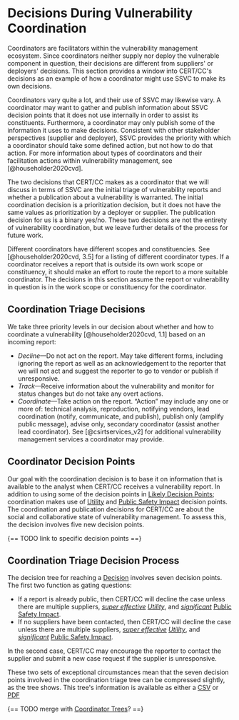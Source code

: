 
# Decisions During Vulnerability Coordination

Coordinators are facilitators within the vulnerability management ecosystem.
Since coordinators neither supply nor deploy the vulnerable component in question, their decisions are different from suppliers' or deployers' decisions.
This section provides a window into CERT/CC's decisions as an example of how a coordinator might use SSVC to make its own decisions.

Coordinators vary quite a lot, and their use of SSVC may likewise vary.
A coordinator may want to gather and publish information about SSVC decision points that it does not use internally in order to assist its constituents.
Furthermore, a coordinator may only publish some of the information it uses to make decisions.
Consistent with other stakeholder perspectives (supplier and deployer), SSVC provides the priority with which a coordinator should take some defined action, but not how to do that action.
For more information about types of coordinators and their facilitation actions within vulnerability management, see [@householder2020cvd].

The two decisions that CERT/CC makes as a coordinator that we will discuss in terms of SSVC are the initial triage of vulnerability reports and whether a publication about a vulnerability is warranted.
The initial coordination decision is a prioritization decision, but it does not have the same values as prioritization by a deployer or supplier.
The publication decision for us is a binary yes/no.
These two decisions are not the entirety of vulnerability coordination, but we leave further details of the process for future work.

Different coordinators have different scopes and constituencies.
See [@householder2020cvd, 3.5] for a listing of different coordinator types.
If a coordinator receives a report that is outside its own work scope or constituency, it should make an effort to route the report to a more suitable coordinator.
The decisions in this section assume the report or vulnerability in question is in the work scope or constituency for the coordinator.



## Coordination Triage Decisions

We take three priority levels in our decision about whether and how to coordinate a vulnerability [@householder2020cvd, 1.1] based on an incoming report:

 - *Decline*—Do not act on the report. May take different forms, including ignoring the report as well as an acknowledgement to the reporter that we will not act and suggest the reporter to go to vendor or publish if unresponsive.
 - *Track*—Receive information about the vulnerability and monitor for status changes but do not take any overt actions.
 - *Coordinate*—Take action on the report. “Action” may include any one or more of: technical analysis, reproduction, notifying vendors, lead coordination (notify, communicate, and publish), publish only (amplify public message), advise only, secondary coordinator (assist another lead coordinator). See [@csirtservices_v2] for additional vulnerability management services a coordinator may provide.


## Coordinator Decision Points

Our goal with the coordination decision is to base it on information that is available to the analyst when CERT/CC receives a vulnerability report.
In addition to using some of the decision points in [Likely Decision Points](#likely-decision-points-and-relevant-data); coordination makes use of [Utility](#utility) and [Public Safety Impact](#public-safety-impact) decision points.
The coordination and publication decisions for CERT/CC are about the social and collaborative state of vulnerability management.
To assess this, the decision involves five new decision points.

{== TODO link to specific decision points ==}

## Coordination Triage Decision Process

The decision tree for reaching a [Decision](#coordination-triage-decisions) involves seven decision points.
The first two function as gating questions:
 - If a report is already public, then CERT/CC will decline the case unless there are multiple suppliers, [*super effective*](#utility) [*Utility*](#utility), and [*significant*](#public-safety-impact) [Public Safety Impact](#public-safety-impact).
 - If no suppliers have been contacted, then CERT/CC will decline the case unless there are multiple suppliers, [*super effective*](#utility) [*Utility*](#utility), and [*significant*](#public-safety-impact) [Public Safety Impact](#public-safety-impact).

In the second case, CERT/CC may encourage the reporter to contact the supplier and submit a new case request if the supplier is unresponsive.

These two sets of exceptional circumstances mean that the seven decision points involved in the coordination triage tree can be compressed slightly, as the tree shows.
This tree's information is available as either a [CSV](https://github.com/CERTCC/SSVC/blob/main/data/ssvc_2_coord-triage.csv) or [PDF](https://github.com/CERTCC/SSVC/blob/main/doc/graphics/ssvc_2_coord-triage.pdf)

{== TODO merge with [Coordinator Trees](07_03_coordinator_trees.md)? ==}